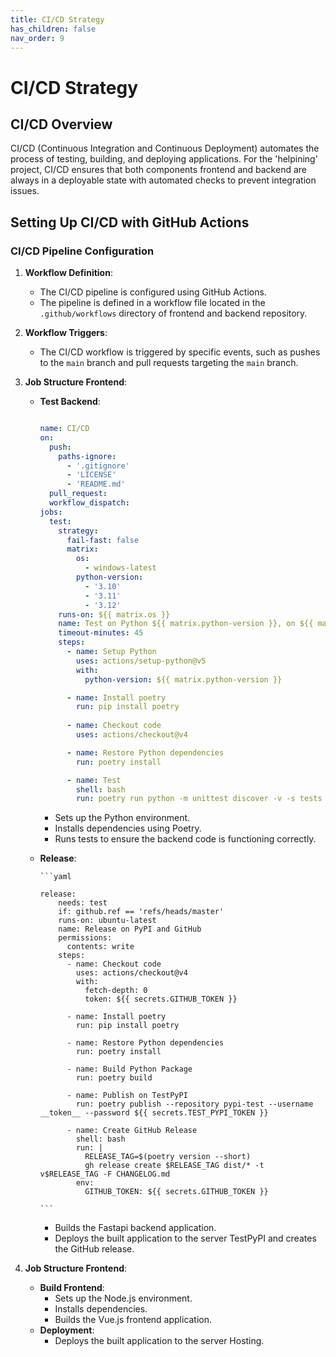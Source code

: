 ```yaml
---
title: CI/CD Strategy
has_children: false
nav_order: 9
---
```


# CI/CD Strategy

## CI/CD Overview

CI/CD (Continuous Integration and Continuous Deployment) automates the process of testing, building, and deploying applications. For the 'helpining' project, CI/CD ensures that both components frontend and backend are always in a deployable state with automated checks to prevent integration issues.

## Setting Up CI/CD with GitHub Actions

### CI/CD Pipeline Configuration

1. **Workflow Definition**:
   - The CI/CD pipeline is configured using GitHub Actions.
   - The pipeline is defined in a workflow file located in the `.github/workflows` directory of frontend and backend repository.

2. **Workflow Triggers**:
   - The CI/CD workflow is triggered by specific events, such as pushes to the `main` branch and pull requests targeting the `main` branch.

3. **Job Structure Frontend**:
      - **Test Backend**:
         
         ```yaml
         
         name: CI/CD
         on:
           push:
             paths-ignore:
               - '.gitignore'
               - 'LICENSE'
               - 'README.md'
           pull_request:
           workflow_dispatch:
         jobs:
           test:
             strategy:
               fail-fast: false
               matrix:
                 os:
                   - windows-latest
                 python-version:
                   - '3.10'
                   - '3.11'
                   - '3.12'
             runs-on: ${{ matrix.os }}
             name: Test on Python ${{ matrix.python-version }}, on ${{ matrix.os }}
             timeout-minutes: 45
             steps:
               - name: Setup Python
                 uses: actions/setup-python@v5
                 with:
                   python-version: ${{ matrix.python-version }}
         
               - name: Install poetry
                 run: pip install poetry
               
               - name: Checkout code
                 uses: actions/checkout@v4
         
               - name: Restore Python dependencies
                 run: poetry install
         
               - name: Test
                 shell: bash
                 run: poetry run python -m unittest discover -v -s tests
         
         ```
        - Sets up the Python environment.
        - Installs dependencies using Poetry.
        - Runs tests to ensure the backend code is functioning correctly.

   - **Release**:
           
         ```yaml
         
         release:
             needs: test
             if: github.ref == 'refs/heads/master'
             runs-on: ubuntu-latest
             name: Release on PyPI and GitHub
             permissions:
               contents: write
             steps:
               - name: Checkout code
                 uses: actions/checkout@v4
                 with:
                   fetch-depth: 0
                   token: ${{ secrets.GITHUB_TOKEN }}
         
               - name: Install poetry
                 run: pip install poetry
         
               - name: Restore Python dependencies
                 run: poetry install
         
               - name: Build Python Package
                 run: poetry build
         
               - name: Publish on TestPyPI
                 run: poetry publish --repository pypi-test --username __token__ --password ${{ secrets.TEST_PYPI_TOKEN }}
         
               - name: Create GitHub Release
                 shell: bash
                 run: |
                   RELEASE_TAG=$(poetry version --short)
                   gh release create $RELEASE_TAG dist/* -t v$RELEASE_TAG -F CHANGELOG.md
                 env:
                   GITHUB_TOKEN: ${{ secrets.GITHUB_TOKEN }}
     
         ```
     
     - Builds the Fastapi backend application.
     - Deploys the built application to the server TestPyPI and creates the GitHub release.
       
5. **Job Structure Frontend**:
   - **Build Frontend**:
     - Sets up the Node.js environment.
     - Installs dependencies.
     - Builds the Vue.js frontend application.
   - **Deployment**:
     - Deploys the built application to the server Hosting.
